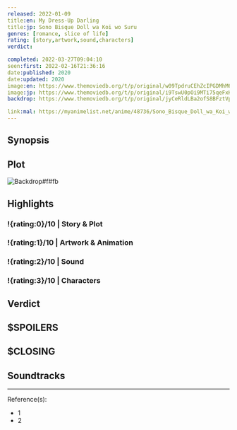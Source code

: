 ```yaml
---
released: 2022-01-09
title:en: My Dress-Up Darling
title:jp: Sono Bisque Doll wa Koi wo Suru
genres: [romance, slice of life]
rating: [story,artwork,sound,characters]
verdict:

completed: 2022-03-27T09:04:10
seen:first: 2022-02-16T21:36:16
date:published: 2020
date:updated: 2020
image:en: https://www.themoviedb.org/t/p/original/w09TpdruCEhZcIPGDMhM6sGDhg7.jpg
image:jp: https://www.themoviedb.org/t/p/original/i9TswU0pOi9MTi75qeFxKqIBwz2.jpg
backdrop: https://www.themoviedb.org/t/p/original/jyCeRldLBa2ofS8BFztVpxl6qaN.jpg

link:mal: https://myanimelist.net/anime/48736/Sono_Bisque_Doll_wa_Koi_wo_Suru
---
```



## Synopsis

## Plot

![Backdrop#f#fb](https://www.themoviedb.org/t/p/original/2iYfq4Q4IXSmWXU8A4B3Py29jiB.jpg "Source: TMDB")

## Highlights

### !{rating:0}/10 | Story & Plot

### !{rating:1}/10 | Artwork & Animation

### !{rating:2}/10 | Sound

### !{rating:3}/10 | Characters

## Verdict

## $SPOILERS

## $CLOSING

## Soundtracks

***
Reference(s):

- 1
- 2
